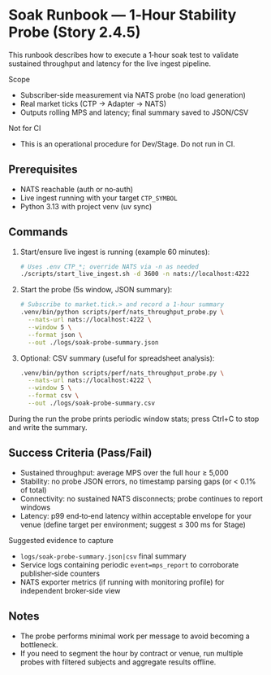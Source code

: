 # Soak Runbook — 1‑Hour Stability Probe (Story 2.4.5)

This runbook describes how to execute a 1‑hour soak test to validate sustained throughput and latency for the live ingest pipeline.

Scope
- Subscriber‑side measurement via NATS probe (no load generation)
- Real market ticks (CTP → Adapter → NATS)
- Outputs rolling MPS and latency; final summary saved to JSON/CSV

Not for CI
- This is an operational procedure for Dev/Stage. Do not run in CI.

## Prerequisites
- NATS reachable (auth or no‑auth)
- Live ingest running with your target `CTP_SYMBOL`
- Python 3.13 with project venv (uv sync)

## Commands
1) Start/ensure live ingest is running (example 60 minutes):

   ```bash
   # Uses .env CTP_*; override NATS via -n as needed
   ./scripts/start_live_ingest.sh -d 3600 -n nats://localhost:4222
   ```

2) Start the probe (5s window, JSON summary):

   ```bash
   # Subscribe to market.tick.> and record a 1-hour summary
   .venv/bin/python scripts/perf/nats_throughput_probe.py \
     --nats-url nats://localhost:4222 \
     --window 5 \
     --format json \
     --out ./logs/soak-probe-summary.json
   ```

3) Optional: CSV summary (useful for spreadsheet analysis):

   ```bash
   .venv/bin/python scripts/perf/nats_throughput_probe.py \
     --nats-url nats://localhost:4222 \
     --window 5 \
     --format csv \
     --out ./logs/soak-probe-summary.csv
   ```

During the run the probe prints periodic window stats; press Ctrl+C to stop and write the summary.

## Success Criteria (Pass/Fail)
- Sustained throughput: average MPS over the full hour ≥ 5,000
- Stability: no probe JSON errors, no timestamp parsing gaps (or < 0.1% of total)
- Connectivity: no sustained NATS disconnects; probe continues to report windows
- Latency: p99 end‑to‑end latency within acceptable envelope for your venue (define target per environment; suggest ≤ 300 ms for Stage)

Suggested evidence to capture
- `logs/soak-probe-summary.json|csv` final summary
- Service logs containing periodic `event=mps_report` to corroborate publisher‑side counters
- NATS exporter metrics (if running with monitoring profile) for independent broker‑side view

## Notes
- The probe performs minimal work per message to avoid becoming a bottleneck.
- If you need to segment the hour by contract or venue, run multiple probes with filtered subjects and aggregate results offline.
